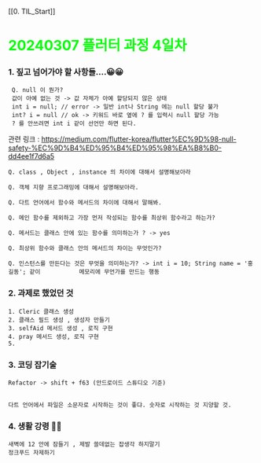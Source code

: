 [[0. TIL_Start]]

# <span style="color:lime">20240307 플러터 과정 4일차</span>   
  
### 1. 짚고 넘어가야 할 사항들....😀😀     

	 Q. null 이 뭔가?
	 값이 아예 없는 것 -> 값 자체가 아예 할당되지 않은 상태
	 int i = null; // error -> 일반 int나 String 에는 null 할당 불가
	 int? i = null // ok -> 키워드 바로 옆에 ? 를 입력시 null 할당 가능
	 ? 를 안쓰려면 int i 같이 선언만 하면 된다.

관련 링크 :
https://medium.com/flutter-korea/flutter%EC%9D%98-null-safety-%EC%9D%B4%ED%95%B4%ED%95%98%EA%B8%B0-dd4ee1f7d6a5


	Q. class , Object , instance 의 차이에 대해서 설명해보아라

	Q. 객체 지향 프로그래밍에 대해서 설명해보아라.

	Q. 다트 언어에서 함수와 메서드의 차이에 대해서 말해봐.

	Q. 메인 함수를 제외하고 가장 먼저 작성되는 함수를 최상위 함수라고 하는가?

	Q. 메서드는 클래스 안에 있는 함수를 의미하는가 ? -> yes

	Q. 최상위 함수와 클래스 안의 메서드의 차이는 무엇인가?

	Q. 인스턴스를 만든다는 것은 무엇을 의미하는가? -> int i = 10; String name = '홍길동'; 같이           메모리에 무언가를 만드는 행동
	
  
### 2. 과제로 했었던 것  
  
	1. Cleric 클래스 생성
	2. 클래스 필드 생성 , 생성자 만들기
	3. selfAid 메서드 생성 , 로직 구현
	4. pray 메서드 생성, 로직 구현
	5. 
  
### 3. 코딩 잡기술  

	Refactor -> shift + f63 (안드로이드 스튜디오 기준)


	다트 언어에서 파일은 소문자로 시작하는 것이 좋댜. 숫자로 시작하는 것 지양할 것.

### 4. 생활 강령 🫠🫠

	새벽에 12 안에 잠들기 , 제발 쓸데없는 잡생각 하지말기
    정크푸드 자제하기